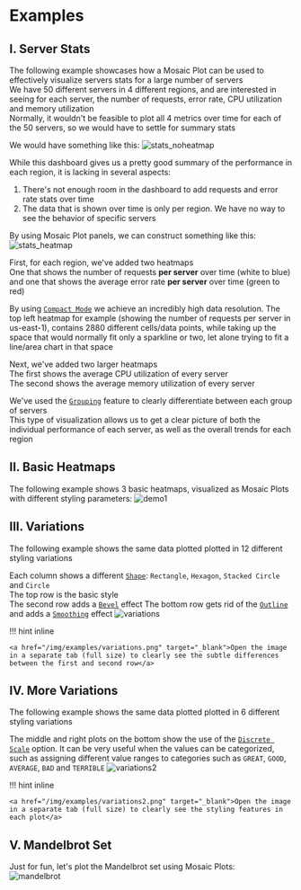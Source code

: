 # Examples

## I.  Server Stats
The following example showcases how a Mosaic Plot can be used to effectively visualize servers stats for a large number of servers<br>
We have 50 different servers in 4 different regions, and are interested in seeing for each server, the number of requests, error rate, CPU utilization and memory utilization<br>
Normally, it wouldn't be feasible to plot all 4 metrics over time for each of the 50 servers, so we would have to settle for summary stats<br>

We would have something like this:
![stats_noheatmap](/img/examples/stats_noheatmap.png)

While this dashboard gives us a pretty good summary of the performance in each region, it is lacking in several aspects:
<ol>
<li>There's not enough room in the dashboard to add requests and error rate stats over time</li>
<li>The data that is shown over time is only per region.  We have no way to see the behavior of specific servers</li>
</ol>

By using Mosaic Plot panels, we can construct something like this:
![stats_heatmap](/img/examples/stats_heatmap.png)

First, for each region, we've added two heatmaps<br>
One that shows the number of requests **per server** over time (white to blue) and one that shows the average error rate **per server** over time (green to red)<br>

By using [`Compact Mode`](configuration_options.md#labels) we achieve an incredibly high data resolution.  The top left heatmap for example (showing the number of requests per server in us-east-1), contains 2880 different cells/data points, while taking up the space that would normally fit only a sparkline or two, let alone trying to fit a line/area chart in that space

Next, we've added two larger heatmaps<br>
The first shows the average CPU utilization of every server<br>
The second shows the average memory utilization of every server<br>

We've used the [`Grouping`](features.md#grouping) feature to clearly differentiate between each group of servers<br>
This type of visualization allows us to get a clear picture of both the individual performance of each server, as well as the overall trends for each region 

## II.  Basic Heatmaps
The following example shows 3 basic heatmaps, visualized as Mosaic Plots with different styling parameters:
![demo1](/img/examples/demo1.png)

## III.  Variations
The following example shows the same data plotted plotted in 12 different styling variations<br>

Each column shows a different [`Shape`](configuration_options.md#grid-properties): `Rectangle`, `Hexagon`, `Stacked Circle` and `Circle`<br>
The top row is the basic style<br>
The second row adds a [`Bevel`](configuration_options.md#style) effect
The bottom row gets rid of the [`Outline`](configuration_options.md#style) and adds a [`Smoothing`](features.md#smoothing) effect
![variations](/img/examples/variations.png)

!!! hint inline

    <a href="/img/examples/variations.png" target="_blank">Open the image in a separate tab (full size) to clearly see the subtle differences between the first and second row</a>

## IV.  More Variations
The following example shows the same data plotted plotted in 6 different styling variations<br>

The middle and right plots on the bottom show the use of the [`Discrete Scale`](configuration_options.md#labels) option.  It can be very useful when the values can be categorized, such as assigning different value ranges to categories such as `GREAT`, `GOOD`, `AVERAGE`, `BAD` and `TERRIBLE`
![variations2](/img/examples/variations2.png)

!!! hint inline

    <a href="/img/examples/variations2.png" target="_blank">Open the image in a separate tab (full size) to clearly see the styling features in each plot</a>

## V.  Mandelbrot Set
Just for fun, let's plot the Mandelbrot set using Mosaic Plots:<br>
![mandelbrot](/img/examples/mandelbrot.png)
